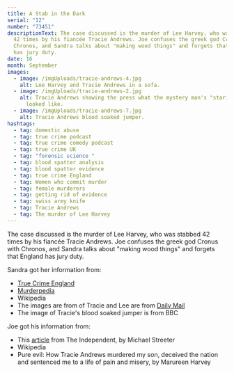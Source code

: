 ```yaml
---
title: A Stab in the Dark
serial: "12"
number: "73451"
descriptionText: The case discussed is the murder of Lee Harvey, who was stabbed
  42 times by his fiancée Tracie Andrews. Joe confuses the greek god Cronus with
  Chronos, and Sandra talks about "making wood things" and forgets that England
  has jury duty.
date: 16
month: September
images:
  - image: /imgUploads/tracie-andrews-4.jpg
    alt: Lee Harvey and Tracie Andrews in a sofa.
  - image: /imgUploads/tracie-andrews-2.jpg
    alt: Tracie Andrews showing the press what the mystery man's "staring eyes"
      looked like.
  - image: /imgUploads/tracie-andrews-7.jpg
    alt: Tracie Andrews blood soaked jumper.
hashtags:
  - tag: domestic abuse
  - tag: true crime podcast
  - tag: true crime comedy podcast
  - tag: true crime UK
  - tag: "forensic science "
  - tag: blood spatter analysis
  - tag: blood spatter evidence
  - tag: true crime England
  - tag: Women who commit murder
  - tag: female murderers
  - tag: getting rid of evidence
  - tag: swiss army knife
  - tag: Tracie Andrews
  - tag: The murder of Lee Harvey
---
```

<!--StartFragment-->

The case discussed is the murder of Lee Harvey, who was stabbed 42 times by his fiancée Tracie Andrews. Joe confuses the greek god Cronus with Chronos, and Sandra talks about "making wood things" and forgets that England has jury duty.

<!--EndFragment-->

Sandra got her information from: 

* [True Crime England](https://truecrimeengland.wordpress.com/2020/05/12/tracie-andrews/)
* [Murderpedia](https://murderpedia.org/female.A/a/andrews-tracie.htm)
* Wikipedia
* The images are from of Tracie and Lee are from [Daily Mail](https://www.dailymail.co.uk/news/article-4628766/Daughter-Tracie-Andrews-victim-slams-hen-pics.html)
* The image of Tracie's blood soaked jumper is from BBC



Joe got his information from: 

* This [article](https://www.independent.co.uk/news/road-killing-fiance-stabbed-in-row-over-hat-1315425.html) from The Independent, by Michael Streeter
* Wikipedia
* Pure evil: How Tracie Andrews murdered my son, deceived the nation and sentenced me to a life of pain and misery, by Marureen Harvey